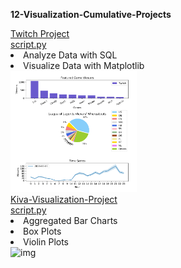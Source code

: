 **12-Visualization-Cumulative-Projects**
<div style="float:left">
<a href="Visualize_Data_with_Matplotlib.py">
Twitch Project</br>
script.py</a>
<li>Analyze Data with SQL</li>
<li>Visualize Data with Matplotlib</li>
<img src="https://github.com/stefanm-git/Data-Science/blob/master/12-Visualization-Cumulative-Projects/Twitch-Project/Visualize_Data_with_Matplotlib.png" alt="img" width="40%" ></a></br>
 
<a href="Visualizing_Kiva_Data_with_Seaborn.ipynb">
Kiva-Visualization-Project</br>
script.py</a>
<li>Aggregated Bar Charts</li>
<li>Box Plots</li>
<li>Violin Plots</li>
<img src="Visualizing_Kiva_Data_with_Seaborn.png" alt="img" width="30%"></a></br>

</div>


